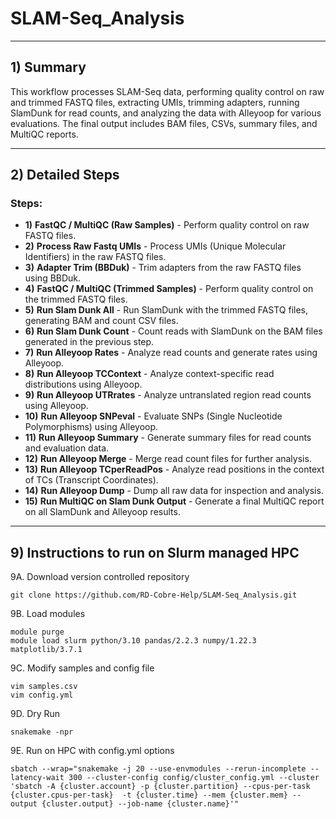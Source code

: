# SLAM-Seq_Analysis

---

## 1) Summary
This workflow processes SLAM-Seq data, performing quality control on raw and trimmed FASTQ files, extracting UMIs, trimming adapters, running SlamDunk for read counts, and analyzing the data with Alleyoop for various evaluations. The final output includes BAM files, CSVs, summary files, and MultiQC reports.

---

## 2) Detailed Steps
### Steps:
+ **1)** **FastQC / MultiQC (Raw Samples)** - Perform quality control on raw FASTQ files.
+ **2)** **Process Raw Fastq UMIs** - Process UMIs (Unique Molecular Identifiers) in the raw FASTQ files.
+ **3)** **Adapter Trim (BBDuk)** - Trim adapters from the raw FASTQ files using BBDuk.
+ **4)** **FastQC / MultiQC (Trimmed Samples)** - Perform quality control on the trimmed FASTQ files.
+ **5)** **Run Slam Dunk All** - Run SlamDunk with the trimmed FASTQ files, generating BAM and count CSV files.
+ **6)** **Run Slam Dunk Count** - Count reads with SlamDunk on the BAM files generated in the previous step.
+ **7)** **Run Alleyoop Rates** - Analyze read counts and generate rates using Alleyoop.
+ **8)** **Run Alleyoop TCContext** - Analyze context-specific read distributions using Alleyoop.
+ **9)** **Run Alleyoop UTRrates** - Analyze untranslated region read counts using Alleyoop.
+ **10)** **Run Alleyoop SNPeval** - Evaluate SNPs (Single Nucleotide Polymorphisms) using Alleyoop.
+ **11)** **Run Alleyoop Summary** - Generate summary files for read counts and evaluation data.
+ **12)** **Run Alleyoop Merge** - Merge read count files for further analysis.
+ **13)** **Run Alleyoop TCperReadPos** - Analyze read positions in the context of TCs (Transcript Coordinates).
+ **14)** **Run Alleyoop Dump** - Dump all raw data for inspection and analysis.
+ **15)** **Run MultiQC on Slam Dunk Output** - Generate a final MultiQC report on all SlamDunk and Alleyoop results.

---

## 9) Instructions to run on Slurm managed HPC
9A. Download version controlled repository
```
git clone https://github.com/RD-Cobre-Help/SLAM-Seq_Analysis.git
```
9B. Load modules
```
module purge
module load slurm python/3.10 pandas/2.2.3 numpy/1.22.3 matplotlib/3.7.1
```
9C. Modify samples and config file
```
vim samples.csv
vim config.yml
```
9D. Dry Run
```
snakemake -npr
```
9E. Run on HPC with config.yml options
```
sbatch --wrap="snakemake -j 20 --use-envmodules --rerun-incomplete --latency-wait 300 --cluster-config config/cluster_config.yml --cluster 'sbatch -A {cluster.account} -p {cluster.partition} --cpus-per-task {cluster.cpus-per-task}  -t {cluster.time} --mem {cluster.mem} --output {cluster.output} --job-name {cluster.name}'"
```
